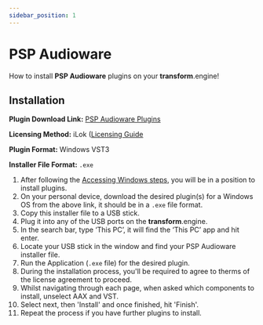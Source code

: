 ```yaml
---
sidebar_position: 1
---
```


# PSP Audioware

How to install **PSP Audioware** plugins on your **transform**.engine!

## Installation

**Plugin Download Link:** [PSP Audioware Plugins](https://www.pspaudioware.net/UserArea/demos)

**Licensing Method:** iLok ([Licensing Guide](../ilok.md)

**Plugin Format:** Windows VST3

**Installer File Format:** `.exe`

1. After following the [Accessing Windows steps](../installation.md#accessing-the-plugin-host-to-install-plugins), you will be in a position to install plugins.
2. On your personal device, download the desired plugin(s) for a Windows OS from the above link, it should be in a `.exe` file format.
3. Copy this installer file to a USB stick.
4. Plug it into any of the USB ports on the **transform**.engine.
5. In the search bar, type ‘This PC’, it will find the ‘This PC’ app and hit enter.
6. Locate your USB stick in the window and find your PSP Audioware installer file.
7. Run the Application (`.exe` file) for the desired plugin.
8. During the installation process, you'll be required to agree to therms of the license agreement to proceed.
9. Whilst navigating through each page, when asked which components to install, unselect AAX and VST.
10. Select next, then 'Install' and once finished, hit 'Finish'.
11. Repeat the process if you have further plugins to install.
